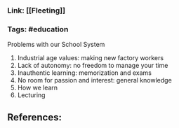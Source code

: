 ### Link: [[Fleeting]]

### Tags: #education 

Problems with our School System
1. Industrial age values: making new factory workers
2. Lack of autonomy: no freedom to manage your time
3. Inauthentic learning: memorization and exams
4. No room for passion and interest: general knowledge
5. How we learn
6. Lecturing

## References: